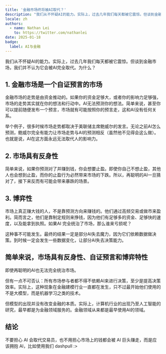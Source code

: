 ```yaml
---
title: '金融市场终将被AI取代？'
description: "我们从不怀疑AI的能力。实际上，过去几年我们每天都被它震惊。但谈到金融市场，我们并不认为它会被AI完全取代。"
locale: zh
authors:
  - name: Nathan Lei
    to: https://twitter.com/nathanlei
date: 2025-01-18
badge:
  label: AI与金融
---
```


我们从不怀疑AI的能力。实际上，过去几年我们每天都被它震惊。但谈到金融市场，我们并不认为它会被AI完全取代。为什么？

## 1. 金融市场是一个自证预言的市场

金融市场的走势是由资金推动的。如果你的资金足够大，或者你的影响力足够强，市场的走势其实就在你的想法和行动中。AI无法预测你的想法。简单来说，甚至你可以提前随便发布一个预言，市场就有可能按照你的预言走，这和AI没有任何关系。

举个例子，很多时候市场走势都取决于美联储主席鲍威尔的发言。无论之前AI怎么预测，鲍威尔完全有能力让市场走势与AI的预测相反（虽然他不见得会这么做）。也就是说，AI在这方面永远无法取代人的影响力。

## 2. 市场具有反身性

简单来说，如果你预测对了并赚到钱，你会想要止盈。即使你自己不想止盈，其他人也会想到止盈，而你的止盈行为必然带来市场的下跌。所以，再聪明的AI一旦猜对了，接下来反而有可能会带来暴跌的场景。

## 3. 博弈性

市场上真正赚大钱的人，不是靠预测方向来赚钱的。他们通过高频交易或做市来盈利。简而言之，他们是靠制定规则来挣钱，因为他们有足够多的资金、足够快的速度，以及能拿到执照。如果AI 完全统治了市场，那么谁来亏损呢？

这种事不可能发生。最终的结果一定是部分AI失去魔力，因为它们依赖数据做决策。到时候一定会发生一些数据变化，让部分AI失去决策能力。

## 简单来说，市场具有反身性、自证预言和博弈特性

即使再聪明的AI也无法完全统治市场。

但有一点不可否认：所有市场参与者都不得不依赖AI来进行决策，至少是提高决策效率。实际上，这种现象在金融建模行业一直都在发生，只不过最开始他们使用的不是大模型，而是机器学习之类的技术。

但模型的出现并没有改变金融的本质。实际上，计算机行业的出现乃至人工智能的研究，最早都是为金融领域服务的。金融领域从来都是最早使用AI的领域。

## 结论

不要担心 AI 会取代交易员，也不用担心市场上的钱都会被 AI 巨头赚走，而是应该拥抱 AI，比如使用我们 dashpull :> 